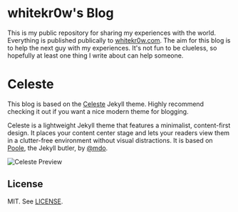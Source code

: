 # whitekr0w's Blog
This is my public repository for sharing my experiences with the world. Everything is published publically to [whitekr0w.com](https://whitekr0w.com). The aim for this blog is to help the next guy with my experiences. It's not fun to be clueless, so hopefully at least one thing I write about can help someone.

# Celeste
This blog is based on the [Celeste](https://nicoelayda.github.io/celeste) Jekyll theme. Highly recommend checking it out if you want a nice modern theme for blogging.

Celeste is a lightweight Jekyll theme that features a minimalist, content-first design. It places your content center stage and lets your readers view them in a clutter-free environment without visual distractions. It is based on [Poole](https://github.com/poole/poole), the Jekyll butler, by [@mdo](https://github.com/mdo).

![Celeste Preview](https://user-images.githubusercontent.com/4868132/48317284-981f4080-e62a-11e8-94e4-f3d7db9506a7.png)


## License
MIT. See [LICENSE](https://github.com/nicoelayda/celeste/blob/master/LICENSE).
